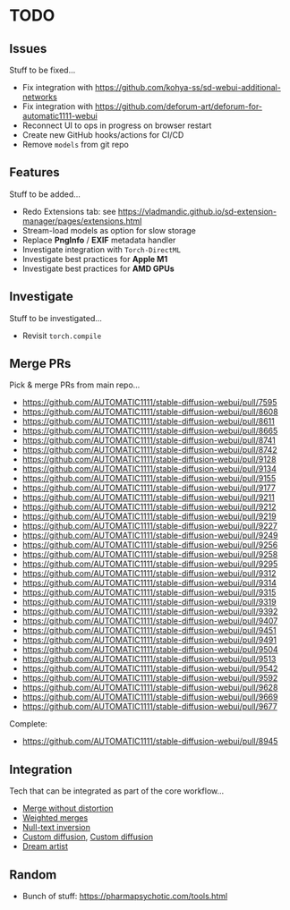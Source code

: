 # TODO

## Issues

Stuff to be fixed...

- Fix integration with <https://github.com/kohya-ss/sd-webui-additional-networks>
- Fix integration with <https://github.com/deforum-art/deforum-for-automatic1111-webui>
- Reconnect UI to ops in progress on browser restart  
- Create new GitHub hooks/actions for CI/CD  
- Remove `models` from git repo

## Features

Stuff to be added...

- Redo Extensions tab: see <https://vladmandic.github.io/sd-extension-manager/pages/extensions.html>
- Stream-load models as option for slow storage
- Replace **PngInfo** / **EXIF** metadata handler
- Investigate integration with `Torch-DirectML`
- Investigate best practices for **Apple M1**
- Investigate best practices for **AMD GPUs**

## Investigate

Stuff to be investigated...

- Revisit `torch.compile`

## Merge PRs

Pick & merge PRs from main repo...

- <https://github.com/AUTOMATIC1111/stable-diffusion-webui/pull/7595>
- <https://github.com/AUTOMATIC1111/stable-diffusion-webui/pull/8608>
- <https://github.com/AUTOMATIC1111/stable-diffusion-webui/pull/8611>
- <https://github.com/AUTOMATIC1111/stable-diffusion-webui/pull/8665>
- <https://github.com/AUTOMATIC1111/stable-diffusion-webui/pull/8741>
- <https://github.com/AUTOMATIC1111/stable-diffusion-webui/pull/8742>
- <https://github.com/AUTOMATIC1111/stable-diffusion-webui/pull/9128>
- <https://github.com/AUTOMATIC1111/stable-diffusion-webui/pull/9134>
- <https://github.com/AUTOMATIC1111/stable-diffusion-webui/pull/9155>
- <https://github.com/AUTOMATIC1111/stable-diffusion-webui/pull/9177>
- <https://github.com/AUTOMATIC1111/stable-diffusion-webui/pull/9211>
- <https://github.com/AUTOMATIC1111/stable-diffusion-webui/pull/9212>
- <https://github.com/AUTOMATIC1111/stable-diffusion-webui/pull/9219>
- <https://github.com/AUTOMATIC1111/stable-diffusion-webui/pull/9227>
- <https://github.com/AUTOMATIC1111/stable-diffusion-webui/pull/9249>
- <https://github.com/AUTOMATIC1111/stable-diffusion-webui/pull/9256>
- <https://github.com/AUTOMATIC1111/stable-diffusion-webui/pull/9258>
- <https://github.com/AUTOMATIC1111/stable-diffusion-webui/pull/9295>
- <https://github.com/AUTOMATIC1111/stable-diffusion-webui/pull/9312>
- <https://github.com/AUTOMATIC1111/stable-diffusion-webui/pull/9314>
- <https://github.com/AUTOMATIC1111/stable-diffusion-webui/pull/9315>
- <https://github.com/AUTOMATIC1111/stable-diffusion-webui/pull/9319>
- <https://github.com/AUTOMATIC1111/stable-diffusion-webui/pull/9392>
- <https://github.com/AUTOMATIC1111/stable-diffusion-webui/pull/9407>
- <https://github.com/AUTOMATIC1111/stable-diffusion-webui/pull/9451>
- <https://github.com/AUTOMATIC1111/stable-diffusion-webui/pull/9491>
- <https://github.com/AUTOMATIC1111/stable-diffusion-webui/pull/9504>
- <https://github.com/AUTOMATIC1111/stable-diffusion-webui/pull/9513>
- <https://github.com/AUTOMATIC1111/stable-diffusion-webui/pull/9542>
- <https://github.com/AUTOMATIC1111/stable-diffusion-webui/pull/9592>
- <https://github.com/AUTOMATIC1111/stable-diffusion-webui/pull/9628>
- <https://github.com/AUTOMATIC1111/stable-diffusion-webui/pull/9669>
- <https://github.com/AUTOMATIC1111/stable-diffusion-webui/pull/9677>

Complete:

- <https://github.com/AUTOMATIC1111/stable-diffusion-webui/pull/8945>

## Integration

Tech that can be integrated as part of the core workflow...

- [Merge without distortion](https://github.com/ogkalu2/Merge-Stable-Diffusion-models-without-distortion)
- [Weighted merges](https://github.com/bbc-mc/sdweb-merge-block-weighted-gui/tree/master)
- [Null-text inversion](https://github.com/ouhenio/null-text-inversion-colab)
- [Custom diffusion](https://github.com/guaneec/custom-diffusion-webui), [Custom diffusion](https://www.cs.cmu.edu/~custom-diffusion/)
- [Dream artist](https://github.com/7eu7d7/DreamArtist-sd-webui-extension)

## Random

- Bunch of stuff: <https://pharmapsychotic.com/tools.html>
